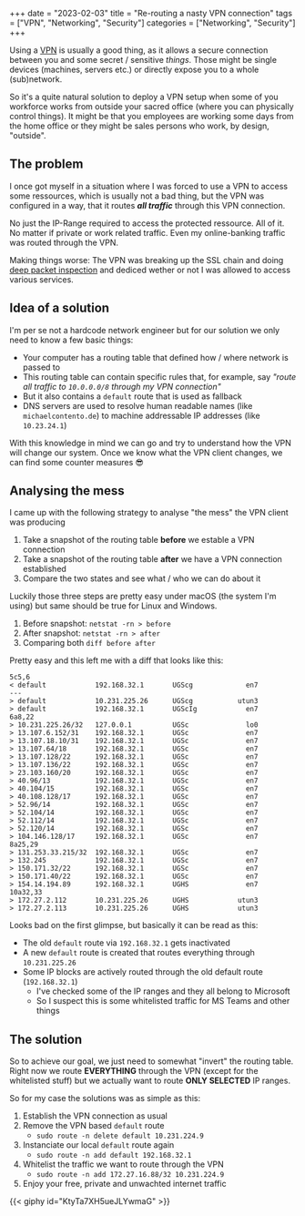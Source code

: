 +++
date = "2023-02-03"
title = "Re-routing a nasty VPN connection"
tags = ["VPN", "Networking", "Security"]
categories = ["Networking", "Security"]
+++

Using a [VPN][] is usually a good thing, as it allows a secure connection between you and some secret / sensitive _things_. Those might be single devices (machines, servers etc.) or directly expose you to a whole (sub)network. <!--more-->

So it's a quite natural solution to deploy a VPN setup when some of you workforce works from outside your sacred office (where you can physically control things). It might be that you employees are working some days from the home office or they might be sales persons who work, by design, "outside".

## The problem

I once got myself in a situation where I was forced to use a VPN to access some ressources, which is usually not a bad thing, but the VPN was configured in a way, that it routes _**all traffic**_ through this VPN connection.

No just the IP-Range required to access the protected ressource. All of it. No matter if private or work related traffic. Even my online-banking traffic was routed through the VPN.

Making things worse: The VPN was breaking up the SSL chain and doing [deep packet inspection][DPI] and dediced wether or not I was allowed to access various services.

## Idea of a solution

I'm per se not a hardcode network engineer but for our solution we only need to know a few basic things:

- Your computer has a routing table that defined how / where network is passed to
- This routing table can contain specific rules that, for example, say _"route all traffic to `10.0.0.0/8` through my VPN connection"_
- But it also contains a `default` route that is used as fallback
- DNS servers are used to resolve human readable names (like `michaelcontento.de`) to machine addressable IP addresses (like `10.23.24.1`)

With this knowledge in mind we can go and try to understand how the VPN will change our system. Once we know what the VPN client changes, we can find some counter measures 😎

## Analysing the mess

I came up with the following strategy to analyse "the mess" the VPN client was producing

1. Take a snapshot of the routing table **before** we estable a VPN connection
2. Take a snapshot of the routing table **after** we have a VPN connection established
3. Compare the two states and see what / who we can do about it

Luckily those three steps are pretty easy under macOS (the system I'm using) but same should be true for Linux and Windows.

1. Before snapshot: `netstat -rn > before`
2. After snapshot: `netstat -rn > after`
3. Comparing both `diff before after`

Pretty easy and this left me with a diff that looks like this:

```
5c5,6
< default            192.168.32.1       UGScg             en7
---
> default            10.231.225.26      UGScg           utun3
> default            192.168.32.1       UGScIg            en7
6a8,22
> 10.231.225.26/32   127.0.0.1          UGSc              lo0
> 13.107.6.152/31    192.168.32.1       UGSc              en7
> 13.107.18.10/31    192.168.32.1       UGSc              en7
> 13.107.64/18       192.168.32.1       UGSc              en7
> 13.107.128/22      192.168.32.1       UGSc              en7
> 13.107.136/22      192.168.32.1       UGSc              en7
> 23.103.160/20      192.168.32.1       UGSc              en7
> 40.96/13           192.168.32.1       UGSc              en7
> 40.104/15          192.168.32.1       UGSc              en7
> 40.108.128/17      192.168.32.1       UGSc              en7
> 52.96/14           192.168.32.1       UGSc              en7
> 52.104/14          192.168.32.1       UGSc              en7
> 52.112/14          192.168.32.1       UGSc              en7
> 52.120/14          192.168.32.1       UGSc              en7
> 104.146.128/17     192.168.32.1       UGSc              en7
8a25,29
> 131.253.33.215/32  192.168.32.1       UGSc              en7
> 132.245            192.168.32.1       UGSc              en7
> 150.171.32/22      192.168.32.1       UGSc              en7
> 150.171.40/22      192.168.32.1       UGSc              en7
> 154.14.194.89      192.168.32.1       UGHS              en7
10a32,33
> 172.27.2.112       10.231.225.26      UGHS            utun3
> 172.27.2.113       10.231.225.26      UGHS            utun3
```

Looks bad on the first glimpse, but basically it can be read as this:

- The old `default` route via `192.168.32.1` gets inactivated
- A new `default` route is created that routes everything through `10.231.225.26`
- Some IP blocks are actively routed through the old default route (`192.168.32.1`)
    - I've checked some of the IP ranges and they all belong to Microsoft
    - So I suspect this is some whitelisted traffic for MS Teams and other things

## The solution

So to achieve our goal, we just need to somewhat "invert" the routing table. Right now we route **EVERYTHING** through the VPN (except for the whitelisted stuff) but we actually want to route **ONLY SELECTED** IP ranges.

So for my case the solutions was as simple as this:

1. Establish the VPN connection as usual
2. Remove the VPN based `default` route
    - `sudo route -n delete default 10.231.224.9`
3. Instanciate our local `default` route again
    - `sudo route -n add default 192.168.32.1`
4. Whitelist the traffic we want to route through the VPN
    - `sudo route -n add 172.27.16.88/32 10.231.224.9`
5. Enjoy your free, private and unwachted internet traffic

{{< giphy id="KtyTa7XH5ueJLYwmaG" >}}

  [DPI]: https://en.wikipedia.org/wiki/Deep_packet_inspection
  [VPN]: https://en.wikipedia.org/wiki/Virtual_private_network
